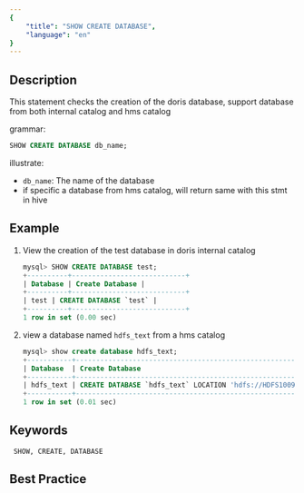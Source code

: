 ```yaml
---
{
    "title": "SHOW CREATE DATABASE",
    "language": "en"
}
---
```


<!--
Licensed to the Apache Software Foundation (ASF) under one
or more contributor license agreements.  See the NOTICE file
distributed with this work for additional information
regarding copyright ownership.  The ASF licenses this file
to you under the Apache License, Version 2.0 (the
"License"); you may not use this file except in compliance
with the License.  You may obtain a copy of the License at

  http://www.apache.org/licenses/LICENSE-2.0

Unless required by applicable law or agreed to in writing,
software distributed under the License is distributed on an
"AS IS" BASIS, WITHOUT WARRANTIES OR CONDITIONS OF ANY
KIND, either express or implied.  See the License for the
specific language governing permissions and limitations
under the License.
-->


## Description

This statement checks the creation of the doris database, support database from both internal catalog and hms catalog

grammar:

```sql
SHOW CREATE DATABASE db_name;
```

illustrate:

- `db_name`: The name of the database
- if specific a database from hms catalog, will return same with this stmt in hive

## Example

1. View the creation of the test database in doris internal catalog

    ```sql
    mysql> SHOW CREATE DATABASE test;
    +----------+----------------------------+
    | Database | Create Database |
    +----------+----------------------------+
    | test | CREATE DATABASE `test` |
    +----------+----------------------------+
    1 row in set (0.00 sec)
    ```

2. view a database named `hdfs_text` from a hms catalog

    ```sql
    mysql> show create database hdfs_text;                                                                                     
    +-----------+------------------------------------------------------------------------------------+                         
    | Database  | Create Database                                                                    |                         
    +-----------+------------------------------------------------------------------------------------+                         
    | hdfs_text | CREATE DATABASE `hdfs_text` LOCATION 'hdfs://HDFS1009138/hive/warehouse/hdfs_text' |                         
    +-----------+------------------------------------------------------------------------------------+                         
    1 row in set (0.01 sec)  
    ```
   
## Keywords

     SHOW, CREATE, DATABASE

## Best Practice
